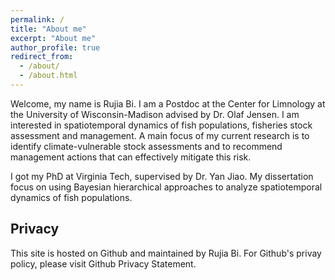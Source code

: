 ```yaml
---
permalink: /
title: "About me"
excerpt: "About me"
author_profile: true
redirect_from: 
  - /about/
  - /about.html
---
```


Welcome, my name is Rujia Bi. I am a Postdoc at the Center for Limnology at the University of Wisconsin-Madison advised by Dr. Olaf Jensen. I am interested in spatiotemporal dynamics of fish populations, fisheries stock assessment and management. A main focus of my current research is to identify climate-vulnerable stock assessments and to recommend management actions that can effectively mitigate this risk.

I got my PhD at Virginia Tech, supervised by Dr. Yan Jiao. My dissertation focus on using Bayesian hierarchical approaches to analyze spatiotemporal dynamics of fish populations.


Privacy
------
This site is hosted on Github and maintained by Rujia Bi. For Github's privay policy, please visit Github Privacy Statement.
